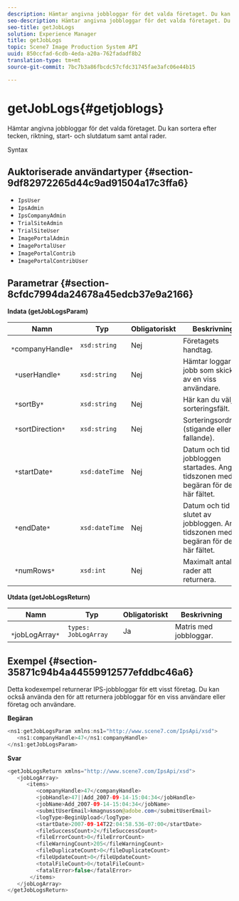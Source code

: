 ```yaml
---
description: Hämtar angivna jobbloggar för det valda företaget. Du kan sortera efter tecken, riktning, start- och slutdatum samt antal rader.
seo-description: Hämtar angivna jobbloggar för det valda företaget. Du kan sortera efter tecken, riktning, start- och slutdatum samt antal rader.
seo-title: getJobLogs
solution: Experience Manager
title: getJobLogs
topic: Scene7 Image Production System API
uuid: 850ccfad-6cdb-4eda-a20a-762fadadf8b2
translation-type: tm+mt
source-git-commit: 7bc7b3a86fbcdc57cfdc31745fae3afc06e44b15

---
```



# getJobLogs{#getjoblogs}

Hämtar angivna jobbloggar för det valda företaget. Du kan sortera efter tecken, riktning, start- och slutdatum samt antal rader.

Syntax

## Auktoriserade användartyper {#section-9df82972265d44c9ad91504a17c3ffa6}

* `IpsUser`
* `IpsAdmin`
* `IpsCompanyAdmin`
* `TrialSiteAdmin`
* `TrialSiteUser`
* `ImagePortalAdmin`
* `ImagePortalUser`
* `ImagePortalContrib`
* `ImagePortalContribUser`

## Parametrar {#section-8cfdc7994da24678a45edcb37e9a2166}

**Indata (getJobLogsParam)**

| Namn | Typ | Obligatoriskt | Beskrivning |
|---|---|---|---|
| ` *`companyHandle`*` | `xsd:string` | Nej | Företagets handtag. |
| ` *`userHandle`*` | `xsd:string` | Nej | Hämtar loggar för jobb som skickats av en viss användare. |
| ` *`sortBy`*` | `xsd:string` | Nej | Här kan du välja sorteringsfält. |
| ` *`sortDirection`*` | `xsd:string` | Nej | Sorteringsordning (stigande eller fallande). |
| ` *`startDate`*` | `xsd:dateTime` | Nej | Datum och tid då jobbloggen startades. Ange tidszonen med begäran för det här fältet. |
| ` *`endDate`*` | `xsd:dateTime` | Nej | Datum och tid för slutet av jobbloggen. Ange tidszonen med begäran för det här fältet. |
| ` *`numRows`*` | `xsd:int` | Nej | Maximalt antal rader att returnera. |

**Utdata (getJobLogsReturn)**

| Namn | Typ | Obligatoriskt | Beskrivning |
|---|---|---|---|
| ` *`jobLogArray`*` | `types: JobLogArray` | Ja | Matris med jobbloggar. |

## Exempel {#section-35871c94b4a44559912577efddbc46a6}

Detta kodexempel returnerar IPS-jobbloggar för ett visst företag. Du kan också använda den för att returnera jobbloggar för en viss användare eller företag och användare.

**Begäran**

```java
<ns1:getJobLogsParam xmlns:ns1="http://www.scene7.com/IpsApi/xsd">
   <ns1:companyHandle>47</ns1:companyHandle>
</ns1:getJobLogsParam>
```

**Svar**

```java
<getJobLogsReturn xmlns="http://www.scene7.com/IpsApi/xsd">
   <jobLogArray>
      <items>
         <companyHandle>47</companyHandle>
         <jobHandle>47||Add_2007-09-14-15:04:34</jobHandle>
         <jobName>Add_2007-09-14-15:04:34</jobName>
         <submitUserEmail>kmagnusson@adobe.com</submitUserEmail>
         <logType>BeginUpload</logType>
         <startDate>2007-09-14T22:04:58.536-07:00</startDate>
         <fileSuccessCount>2</fileSuccessCount>
         <fileErrorCount>0</fileErrorCount>
         <fileWarningCount>205</fileWarningCount>
         <fileDuplicateCount>0</fileDuplicateCount>
         <fileUpdateCount>0</fileUpdateCount>
         <totalFileCount>0</totalFileCount>
         <fatalError>false</fatalError>
       </items>
   </jobLogArray>
</getJobLogsReturn>
```

